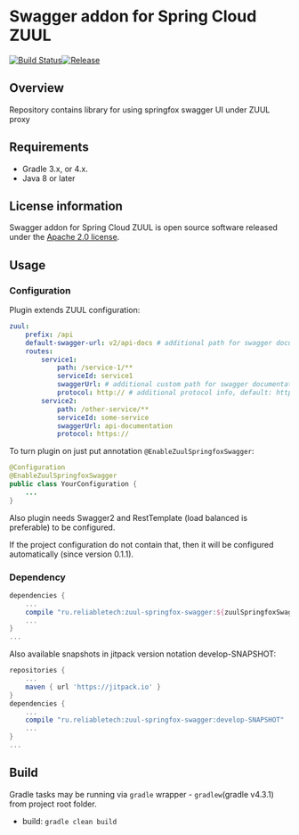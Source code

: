 # Swagger addon for Spring Cloud ZUUL
[![Build Status](https://travis-ci.org/lex-em/zuul-springfox-swagger.svg?branch=develop)](https://travis-ci.org/lex-em/zuul-springfox-swagger)[![Release](https://jitpack.io/v/ru.reliabletech/zuul-springfox-swagger.svg)](https://jitpack.io/#ru.reliabletech/zuul-springfox-swagger)

## Overview

Repository contains library for using springfox swagger UI under ZUUL proxy

## Requirements

 - Gradle 3.x, or 4.x.
 - Java 8 or later

## License information
Swagger addon for Spring Cloud ZUUL is open source software released under the [Apache 2.0 license][1].

## Usage
### Configuration
Plugin extends ZUUL configuration:
```yaml
zuul:
    prefix: /api
    default-swagger-url: v2/api-docs # additional path for swagger documentation, default: v2/api-docs
    routes:
        service1:
            path: /service-1/**
            serviceId: service1
            swaggerUrl: # additional custom path for swagger documentation, use zuul.default-swagger-url as default
            protocol: http:// # additional protocol info, default: http:// 
        service2:
            path: /other-service/**
            serviceId: some-service
            swaggerUrl: api-documentation
            protocol: https://
```
To turn plugin on just put annotation `@EnableZuulSpringfoxSwagger`:
```java
@Configuration
@EnableZuulSpringfoxSwagger
public class YourConfiguration {
    ...
}
```

Also plugin needs Swagger2 and RestTemplate (load balanced is preferable) to be configured.

If the project configuration do not contain that, then it will be configured automatically (since version 0.1.1).
### Dependency 
```groovy
dependencies {
    ...
    compile "ru.reliabletech:zuul-springfox-swagger:${zuulSpringfoxSwaggerVersion}"
    ...
}
...
```
Also available snapshots in jitpack version notation develop-SNAPSHOT: 
```groovy
repositories {
    ...
    maven { url 'https://jitpack.io' }
}
dependencies {
    ...
    compile "ru.reliabletech:zuul-springfox-swagger:develop-SNAPSHOT"
    ...
}
...
```

## Build

Gradle tasks may be running via `gradle` wrapper - `gradlew`(gradle v4.3.1) from project root folder.

* build: `gradle clean build`

[1]: http://www.apache.org/licenses/LICENSE-2.0.html